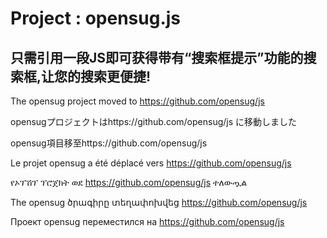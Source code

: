 # Project : opensug.js
## 只需引用一段JS即可获得带有“搜索框提示”功能的搜索框,让您的搜索更便捷!

The opensug project moved to https://github.com/opensug/js

opensugプロジェクトはhttps://github.com/opensug/js に移動しました

opensug項目移至https://github.com/opensug/js

Le projet opensug a été déplacé vers https://github.com/opensug/js

የኦፕሽፕ ፕሮጀክት ወደ https://github.com/opensug/js ተለውጧል

The opensug ծրագիրը տեղափոխվեց https://github.com/opensug/js

Проект opensug переместился на https://github.com/opensug/js
